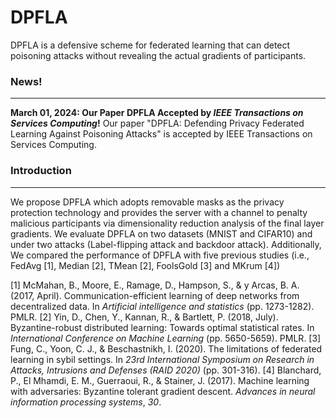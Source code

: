 # DPFLA

DPFLA is a defensive scheme for federated learning that can detect poisoning attacks without revealing the actual gradients of participants.

### News!

------

**March 01, 2024: Our Paper DPFLA Accepted by *IEEE Transactions on Services Computing*!**
Our paper "DPFLA: Defending Privacy Federated Learning Against Poisoning Attacks" is accepted by IEEE Transactions on Services Computing.

### Introduction

------

We propose DPFLA which adopts removable masks as the privacy protection technology and provides the server with a channel to penalty malicious participants via dimensionality reduction analysis of the final layer gradients. We evaluate DPFLA on two datasets (MNIST and CIFAR10) and under two attacks (Label-flipping attack and backdoor attack). Additionally, We compared the performance of DPFLA with five previous studies (i.e., FedAvg [1], Median [2], TMean [2], FoolsGold [3] and MKrum [4])

[1] McMahan, B., Moore, E., Ramage, D., Hampson, S., & y Arcas, B. A. (2017, April). Communication-efficient learning of deep networks from decentralized data. In *Artificial intelligence and statistics* (pp. 1273-1282). PMLR.
[2] Yin, D., Chen, Y., Kannan, R., & Bartlett, P. (2018, July). Byzantine-robust distributed learning: Towards optimal statistical rates. In *International Conference on Machine Learning* (pp. 5650-5659). PMLR.
[3] Fung, C., Yoon, C. J., & Beschastnikh, I. (2020). The limitations of federated learning in sybil settings. In *23rd International Symposium on Research in Attacks, Intrusions and Defenses (RAID 2020)* (pp. 301-316).
[4] Blanchard, P., El Mhamdi, E. M., Guerraoui, R., & Stainer, J. (2017). Machine learning with adversaries: Byzantine tolerant gradient descent. *Advances in neural information processing systems*, *30*.


